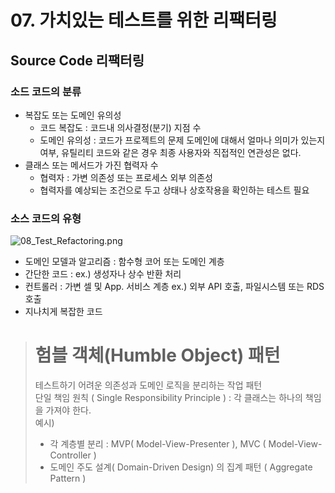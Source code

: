 # 07. 가치있는 테스트를 위한 리팩터링

## Source Code 리팩터링

### 소드 코드의 분류

- 복잡도 또는 도메인 유의성
    - 코드 복잡도 : 코드내 의사결정(분기) 지점 수
    - 도메인 유의성 : 코드가 프로젝트의 문제 도메인에 대해서 얼마나 의미가 있는지 여부, 유틸리티 코드와 같은 경우 최종 사용자와 직접적인 연관성은 없다.
- 클래스 또는 메서드가 가진 협력자 수
    - 협력자 : 가변 의존성 또는 프로세스 외부 의존성
    - 협력자를 예상되는 조건으로 두고 상태나 상호작용을 확인하는 테스트 필요

### 소스 코드의 유형

![08_Test_Refactoring.png](08_Test_Refactoring.png)

- 도메인 모델과 알고리즘 : 함수형 코어 또는 도메인 계층
- 간단한 코드 : ex.) 생성자나 상수 반환 처리
- 컨트롤러 : 가변 셀 및 App. 서비스 계층 ex.) 외부 API 호출, 파일시스템 또는 RDS 호출
- 지나치게 복잡한 코드

> # 험블 객체(Humble Object) 패턴
> 테스트하기 어려운 의존성과 도메인 로직을 분리하는 작업 패턴  
> 단일 책임 원칙 ( Single Responsibility Principle ) : 각 클래스는 하나의 책임을 가져야 한다.  
> 예시)
> - 각 계층별 분리 : MVP( Model-View-Presenter ), MVC ( Model-View-Controller )
> - 도메인 주도 설계( Domain-Driven Design) 의 집계 패턴 ( Aggregate Pattern )
